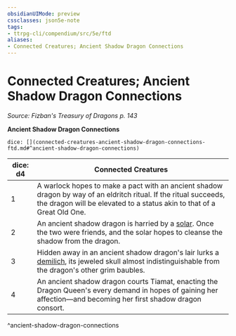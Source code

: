 ```yaml
---
obsidianUIMode: preview
cssclasses: json5e-note
tags:
- ttrpg-cli/compendium/src/5e/ftd
aliases:
- Connected Creatures; Ancient Shadow Dragon Connections
---
```

# Connected Creatures; Ancient Shadow Dragon Connections
*Source: Fizban's Treasury of Dragons p. 143* 

**Ancient Shadow Dragon Connections**

`dice: [](connected-creatures-ancient-shadow-dragon-connections-ftd.md#^ancient-shadow-dragon-connections)`

| dice: d4 | Connected Creatures |
|----------|---------------------|
| 1 | A warlock hopes to make a pact with an ancient shadow dragon by way of an eldritch ritual. If the ritual succeeds, the dragon will be elevated to a status akin to that of a Great Old One. |
| 2 | An ancient shadow dragon is harried by a [solar](Інструменти%20ДМ/CLI/bestiary/celestial/solar-xmm.md). Once the two were friends, and the solar hopes to cleanse the shadow from the dragon. |
| 3 | Hidden away in an ancient shadow dragon's lair lurks a [demilich](Інструменти%20ДМ/CLI/bestiary/undead/demilich-xmm.md), its jeweled skull almost indistinguishable from the dragon's other grim baubles. |
| 4 | An ancient shadow dragon courts Tiamat, enacting the Dragon Queen's every demand in hopes of gaining her affection—and becoming her first shadow dragon consort. |
^ancient-shadow-dragon-connections